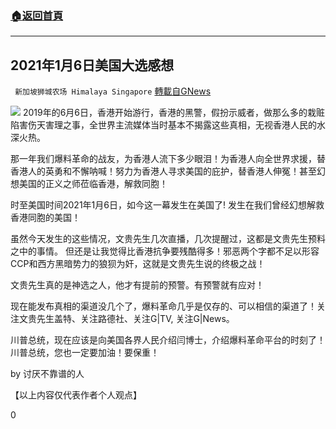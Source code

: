 ###  [:house:返回首頁](https://github.com/ourhimalayas/txt)
---

## 2021年1月6日美国大选感想
` 新加坡狮城农场 Himalaya Singapore` [轉載自GNews](https://gnews.org/zh-hans/726322/)

![]()![](https://gnews.org/wp-content/uploads/2021/01/4-10.png)
2019年的6月6日，香港开始游行，香港的黑警，假扮示威者，做那么多的栽赃陷害伤天害理之事，全世界主流媒体当时基本不揭露这些真相，无视香港人民的水深火热。

那一年我们爆料革命的战友，为香港人流下多少眼泪！为香港人向全世界求援，替香港人的英勇和不懈呐喊！努力为香港人寻求美国的庇护，替香港人伸冤！甚至幻想美国的正义之师莅临香港，解救同胞！

时至美国时间2021年1月6日，如今这一幕发生在美国了! 发生在我们曾经幻想解救香港同胞的美国！

虽然今天发生的这些情况，文贵先生几次直播，几次提醒过，这都是文贵先生预料之中的事情。 但还是让我觉得比香港抗争要残酷得多！邪恶两个字都不足以形容CCP和西方黑暗势力的狼狈为奸，这就是文贵先生说的终极之战！

文贵先生真的是神选之人，他才有提前的预警。有预警就有应对！

现在能发布真相的渠道没几个了，爆料革命几乎是仅存的、可以相信的渠道了！关注文贵先生盖特、关注路德社、关注G|TV, 关注G|News。

川普总统，现在应该是向美国各界人民介绍闫博士，介绍爆料革命平台的时刻了！川普总统，您也一定要加油！要保重！

by 讨厌不靠谱的人

【以上内容仅代表作者个人观点】

0
